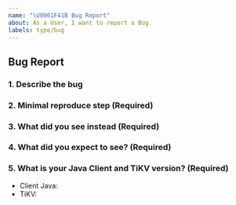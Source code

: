 ```yaml
---
name: "\U0001F41B Bug Report"
about: As a User, I want to report a Bug.
labels: type/bug
---
```


## Bug Report

### 1. Describe the bug

<!-- A clear and concise description of what the bug is. -->

### 2. Minimal reproduce step (Required)

<!-- a step by step guide for reproducing the bug. -->

### 3. What did you see instead (Required)

### 4. What did you expect to see? (Required)

### 5. What is your Java Client and TiKV version? (Required)

- Client Java:
- TiKV:
